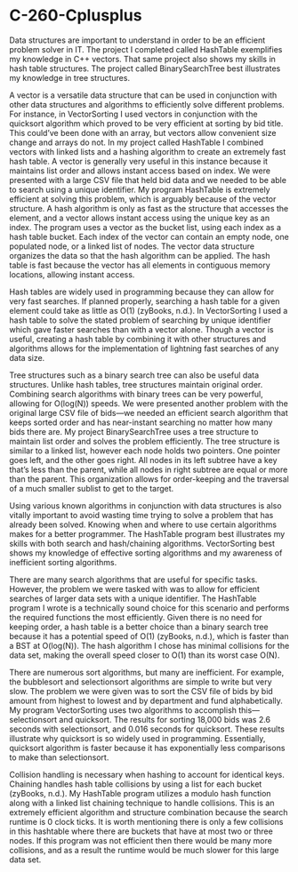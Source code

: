 # C-260-Cplusplus

  Data structures are important to understand in order to be an efficient problem solver in IT. The project I completed called HashTable exemplifies my knowledge in C++ vectors. That same project also shows my skills in hash table structures. The project called BinarySearchTree best illustrates my knowledge in tree structures.
  
  A vector is a versatile data structure that can be used in conjunction with other data structures and algorithms to efficiently solve different problems. For instance, in VectorSorting I used vectors in conjunction with the quicksort algorithm which proved to be very efficient at sorting by bid title. This could’ve been done with an array, but vectors allow convenient size change and arrays do not. In my project called HashTable I combined vectors with linked lists and a hashing algorithm to create an extremely fast hash table. A vector is generally very useful in this instance because it maintains list order and allows instant access based on index. We were presented with a large CSV file that held bid data and we needed to be able to search using a unique identifier. My program HashTable is extremely efficient at solving this problem, which is arguably because of the vector structure. A hash algorithm is only as fast as the structure that accesses the element, and a vector allows instant access using the unique key as an index. The program uses a vector as the bucket list, using each index as a hash table bucket. Each index of the vector can contain an empty node, one populated node, or a linked list of nodes. The vector data structure organizes the data so that the hash algorithm can be applied. The hash table is fast because the vector has all elements in contiguous memory locations, allowing instant access.
	
  Hash tables are widely used in programming because they can allow for very fast searches. If planned properly, searching a hash table for a given element could take as little as O(1) (zyBooks, n.d.). In VectorSorting I used a hash table to solve the stated problem of searching by unique identifier which gave faster searches than with a vector alone. Though a vector is useful, creating a hash table by combining it with other structures and algorithms allows for the implementation of lightning fast searches of any data size. 
	
  Tree structures such as a binary search tree can also be useful data structures. Unlike hash tables, tree structures maintain original order. Combining search algorithms with binary trees can be very powerful, allowing for O(log(N)) speeds. We were presented another problem with the original large CSV file of bids—we needed an efficient search algorithm that keeps sorted order and has near-instant searching no matter how many bids there are. My project BinarySearchTree uses a tree structure to maintain list order and solves the problem efficiently. The tree structure is similar to a linked list, however each node holds two pointers. One pointer goes left, and the other goes right. All nodes in its left subtree have a key that’s less than the parent, while all nodes in right subtree are equal or more than the parent. This organization allows for order-keeping and the traversal of a much smaller sublist to get to the target.

  
  Using various known algorithms in conjunction with data structures is also vitally important to avoid wasting time trying to solve a problem that has already been solved. Knowing when and where to use certain algorithms makes for a better programmer. The HashTable program best illustrates my skills with both search and hash/chaining algorithms. VectorSorting best shows my knowledge of effective sorting algorithms and my awareness of inefficient sorting algorithms.

  There are many search algorithms that are useful for specific tasks. However, the problem we were tasked with was to allow for efficient searches of larger data sets with a unique identifier. The HashTable program I wrote is a technically sound choice for this scenario and performs the required functions the most efficiently. Given there is no need for keeping order, a hash table is a better choice than a binary search tree because it has a potential speed of O(1) (zyBooks, n.d.), which is faster than a BST at O(log(N)). The hash algorithm I chose has minimal collisions for the data set, making the overall speed closer to O(1) than its worst case O(N).

  There are numerous sort algorithms, but many are inefficient. For example, the bubblesort and selectionsort algorithms are simple to write but very slow. The problem we were given was to sort the CSV file of bids by bid amount from highest to lowest and by department and fund alphabetically. My program VectorSorting uses two algorithms to accomplish this—selectionsort and quicksort. The results for sorting 18,000 bids was 2.6 seconds with selectionsort, and 0.016 seconds for quicksort. These results illustrate why quicksort is so widely used in programming. Essentially, quicksort algorithm is faster because it has exponentially less comparisons to make than selectionsort.

  Collision handling is necessary when hashing to account for identical keys. Chaining handles hash table collisions by using a list for each bucket (zyBooks, n.d.). My HashTable program utilizes a modulo hash function along with a linked list chaining technique to handle collisions. This is an extremely efficient algorithm and structure combination because the search runtime is 0 clock ticks. It is worth mentioning there is only a few collisions in this hashtable where there are buckets that have at most two or three nodes. If this program was not efficient then there would be many more collisions, and as a result the runtime would be much slower for this large data set.
